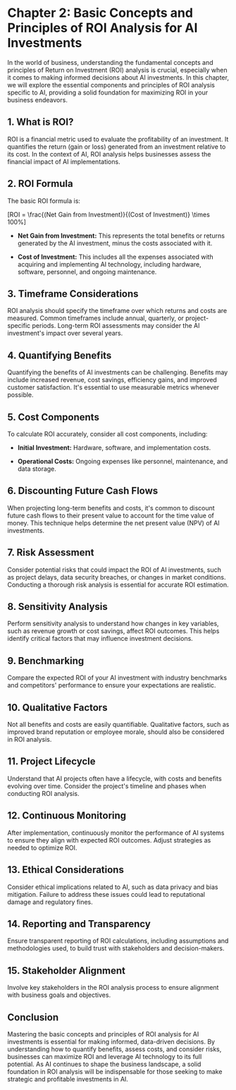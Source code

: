 Chapter 2: Basic Concepts and Principles of ROI Analysis for AI Investments
===========================================================================

In the world of business, understanding the fundamental concepts and principles of Return on Investment (ROI) analysis is crucial, especially when it comes to making informed decisions about AI investments. In this chapter, we will explore the essential components and principles of ROI analysis specific to AI, providing a solid foundation for maximizing ROI in your business endeavors.

**1. What is ROI?**
-------------------

ROI is a financial metric used to evaluate the profitability of an investment. It quantifies the return (gain or loss) generated from an investment relative to its cost. In the context of AI, ROI analysis helps businesses assess the financial impact of AI implementations.

**2. ROI Formula**
------------------

The basic ROI formula is:

\[ROI = \\frac{(Net Gain from Investment)}{(Cost of Investment)} \\times 100%\]

* **Net Gain from Investment:** This represents the total benefits or returns generated by the AI investment, minus the costs associated with it.

* **Cost of Investment:** This includes all the expenses associated with acquiring and implementing AI technology, including hardware, software, personnel, and ongoing maintenance.

**3. Timeframe Considerations**
-------------------------------

ROI analysis should specify the timeframe over which returns and costs are measured. Common timeframes include annual, quarterly, or project-specific periods. Long-term ROI assessments may consider the AI investment's impact over several years.

**4. Quantifying Benefits**
---------------------------

Quantifying the benefits of AI investments can be challenging. Benefits may include increased revenue, cost savings, efficiency gains, and improved customer satisfaction. It's essential to use measurable metrics whenever possible.

**5. Cost Components**
----------------------

To calculate ROI accurately, consider all cost components, including:

* **Initial Investment:** Hardware, software, and implementation costs.

* **Operational Costs:** Ongoing expenses like personnel, maintenance, and data storage.

**6. Discounting Future Cash Flows**
------------------------------------

When projecting long-term benefits and costs, it's common to discount future cash flows to their present value to account for the time value of money. This technique helps determine the net present value (NPV) of AI investments.

**7. Risk Assessment**
----------------------

Consider potential risks that could impact the ROI of AI investments, such as project delays, data security breaches, or changes in market conditions. Conducting a thorough risk analysis is essential for accurate ROI estimation.

**8. Sensitivity Analysis**
---------------------------

Perform sensitivity analysis to understand how changes in key variables, such as revenue growth or cost savings, affect ROI outcomes. This helps identify critical factors that may influence investment decisions.

**9. Benchmarking**
-------------------

Compare the expected ROI of your AI investment with industry benchmarks and competitors' performance to ensure your expectations are realistic.

**10. Qualitative Factors**
---------------------------

Not all benefits and costs are easily quantifiable. Qualitative factors, such as improved brand reputation or employee morale, should also be considered in ROI analysis.

**11. Project Lifecycle**
-------------------------

Understand that AI projects often have a lifecycle, with costs and benefits evolving over time. Consider the project's timeline and phases when conducting ROI analysis.

**12. Continuous Monitoring**
-----------------------------

After implementation, continuously monitor the performance of AI systems to ensure they align with expected ROI outcomes. Adjust strategies as needed to optimize ROI.

**13. Ethical Considerations**
------------------------------

Consider ethical implications related to AI, such as data privacy and bias mitigation. Failure to address these issues could lead to reputational damage and regulatory fines.

**14. Reporting and Transparency**
----------------------------------

Ensure transparent reporting of ROI calculations, including assumptions and methodologies used, to build trust with stakeholders and decision-makers.

**15. Stakeholder Alignment**
-----------------------------

Involve key stakeholders in the ROI analysis process to ensure alignment with business goals and objectives.

**Conclusion**
--------------

Mastering the basic concepts and principles of ROI analysis for AI investments is essential for making informed, data-driven decisions. By understanding how to quantify benefits, assess costs, and consider risks, businesses can maximize ROI and leverage AI technology to its full potential. As AI continues to shape the business landscape, a solid foundation in ROI analysis will be indispensable for those seeking to make strategic and profitable investments in AI.
